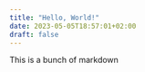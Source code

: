 ```yaml
---
title: "Hello, World!"
date: 2023-05-05T18:57:01+02:00
draft: false
---
```

This is a bunch of markdown